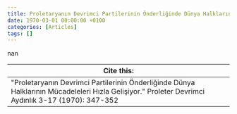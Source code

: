 ```yaml
---
title: Proletaryanın Devrimci Partilerinin Önderliğinde Dünya Halklarının Mücadeleleri Hızla Gelişiyor
date: 1970-03-01 00:00:00 +0100
categories: [Articles]
tags: []
---
```


nan

| Cite this:   |
|--------|
| "Proletaryanın Devrimci Partilerinin Önderliğinde Dünya Halklarının Mücadeleleri Hızla Gelişiyor." Proleter Devrimci Aydınlık 3-17 (1970): 347-352 

